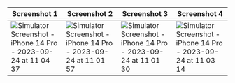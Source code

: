 | Screenshot 1 | Screenshot 2 | Screenshot 3 | Screenshot 4 |
| -------------| ------------ | ------------ | ------------ |
| ![Simulator Screenshot - iPhone 14 Pro - 2023-09-24 at 11 04 37](https://github.com/abdurakhmonoff/iCalculator/assets/68740925/d5f2d29a-8355-45ae-bd11-006ffc3fd50e)      | ![Simulator Screenshot - iPhone 14 Pro - 2023-09-24 at 11 01 57](https://github.com/abdurakhmonoff/iCalculator/assets/68740925/f4f35019-79a0-49c6-a00e-7668bb01aece)      | ![Simulator Screenshot - iPhone 14 Pro - 2023-09-24 at 11 01 30](https://github.com/abdurakhmonoff/iCalculator/assets/68740925/e91e840f-f623-4640-a1e5-8074afeed9a7)      | ![Simulator Screenshot - iPhone 14 Pro - 2023-09-24 at 11 03 14](https://github.com/abdurakhmonoff/iCalculator/assets/68740925/b9778447-2373-4d76-9d87-160e1ac4e62a)      |
